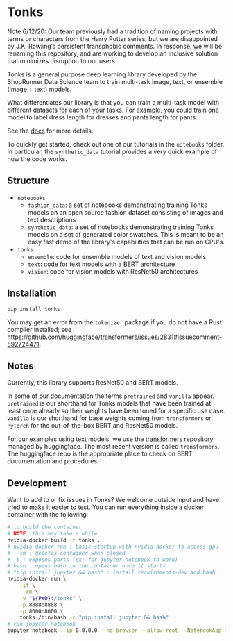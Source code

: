 # Tonks

Note 6/12/20: Our team previously had a tradition of naming projects with terms or characters from the Harry Potter series, but we are disappointed by J.K. Rowling’s persistent transphobic comments. In response, we will be renaming this repository, and are working to develop an inclusive solution that minimizes disruption to our users.

Tonks is a general purpose deep learning library developed by the ShopRunner Data Science team to train multi-task image, text, or ensemble (image + text) models.

What differentiates our library is that you can train a multi-task model with different datasets for each of your tasks. For example, you could train one model to label dress length for dresses and pants length for pants.

See the [docs](https://tonks.readthedocs.io/en/latest/) for more details.

To quickly get started, check out one of our tutorials in the `notebooks` folder. In particular, the `synthetic_data` tutorial provides a very quick example of how the code works.

## Structure
- `notebooks`
    - `fashion_data`: a set of notebooks demonstrating training Tonks models on an open source fashion dataset consisting of images and text descriptions
    - `synthetic_data`: a set of notebooks demonstrating training Tonks models on a set of generated color swatches. This is meant to be an easy fast demo of the library's capabilities that can be run on CPU's.
- `tonks`
    - `ensemble`: code for ensemble models of text and vision models
    - `text`: code for text models with a BERT architecture
    - `vision`: code for vision models with ResNet50 architectures

## Installation 
```
pip install tonks
```

You may get an error from the `tokenizer` package if you do not have a Rust compiler installed; see https://github.com/huggingface/transformers/issues/2831#issuecomment-592724471.

## Notes
Currently, this library supports ResNet50 and BERT models.

In some of our documentation the terms `pretrained` and `vanilla` appear. `pretrained` is our shorthand for Tonks models that have been trained at least once already so their weights have been tuned for a specific use case. `vanilla` is our shorthand for base weights coming from `transformers` or `PyTorch` for the out-of-the-box BERT and ResNet50 models.

For our examples using text models, we use the [transformers](https://github.com/huggingface/transformers) repository managed by huggingface. The most recent version is called `transformers`. The huggingface repo is the appropriate place to check on BERT documentation and procedures.

## Development

Want to add to or fix issues in Tonks? We welcome outside input and have tried to make it easier to test. You can run everything inside a docker container with the following:

```bash
# to build the container
# NOTE: this may take a while
nvidia-docker build -t tonks .
# nvidia-docker run : basic startup with nvidia docker to access gpu
# --rm : deletes container when closed
# -p : exposes ports (ex: for jupyter notebook to work)
# bash : opens bash in the container once it starts
# "pip install jupyter && bash" : install requirements-dev and bash
nvidia-docker run \
    -it \
    --rm \
    -v "${PWD}:/tonks" \
    -p 8888:8888 \
    -p 8000:8000 \
    tonks /bin/bash -c "pip install jupyter && bash"
# run jupyter notebook
jupyter notebook --ip 0.0.0.0 --no-browser --allow-root --NotebookApp.token='' --NotebookApp.password=''
```